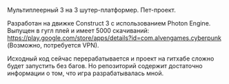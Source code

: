 Мультиплеерный 3 на 3 шутер-платформер. Пет-проект.

Разработан на движке Construct 3 с использованием Photon Engine.
Выпущен в гугл плей и имеет 5000 скачиваний: https://play.google.com/store/apps/details?id=com.alvengames.cyberpunk (Возможно, потребуется VPN).

Исходный код сейчас перерабатывается и проект на гитхабе сложно будет запустить без багов.
Но репозиторий содержит достаточно информации о том, что игра разрабатывалась мной.
